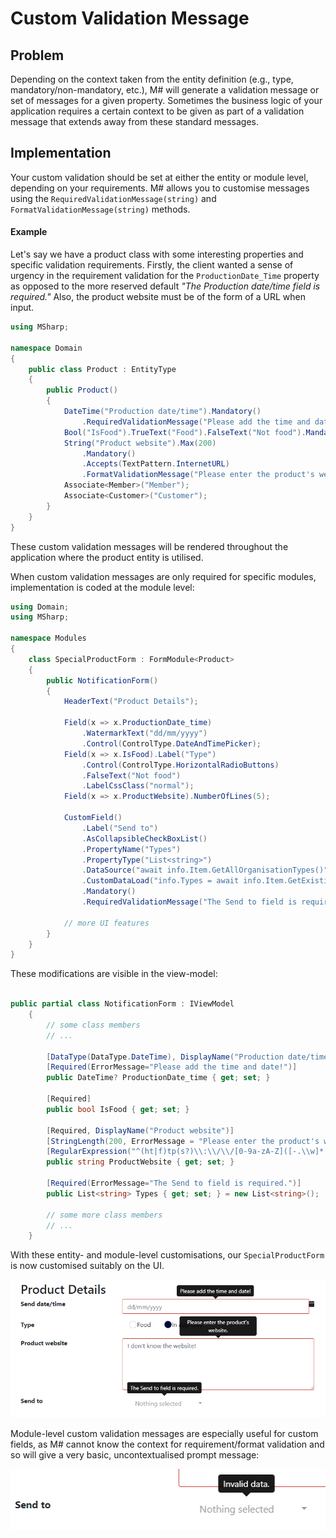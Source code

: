 # Custom Validation Message

## Problem

Depending on the context taken from the entity definition (e.g., type, mandatory/non-mandatory, etc.),
M# will generate a validation message or set of messages for a given property.
Sometimes the business logic of your application requires a certain context to be given as part of a
validation message that extends away from these standard messages.

## Implementation

Your custom validation should be set at either the entity or module level, depending on your requirements.
M# allows you to customise messages using the `RequiredValidationMessage(string)` and `FormatValidationMessage(string)`
methods.


#### Example

Let's say we have a product class with some interesting properties and specific validation requirements. Firstly, the client
wanted a sense of urgency in the requirement validation for the `ProductionDate_Time` property as opposed to
the more reserved default _"The Production date/time field is required."_
Also, the product website must be of the form of a URL when input.

```csharp
using MSharp;

namespace Domain
{
    public class Product : EntityType
    {
        public Product()
        {
            DateTime("Production date/time").Mandatory()
                .RequiredValidationMessage("Please add the time and date!");
            Bool("IsFood").TrueText("Food").FalseText("Not food").Mandatory();
            String("Product website").Max(200)
                .Mandatory()
                .Accepts(TextPattern.InternetURL)
                .FormatValidationMessage("Please enter the product's website.");
            Associate<Member>("Member");
            Associate<Customer>("Customer");
        }
    }
}
```

These custom validation messages will be rendered throughout the application where the product entity is utilised.

When custom validation messages are only required for specific modules,
implementation is coded at the module level:


```csharp
using Domain;
using MSharp;

namespace Modules
{
    class SpecialProductForm : FormModule<Product>
    {
        public NotificationForm()
        {
            HeaderText("Product Details");

            Field(x => x.ProductionDate_time)
                .WatermarkText("dd/mm/yyyy")
                .Control(ControlType.DateAndTimePicker);
            Field(x => x.IsFood).Label("Type")
                .Control(ControlType.HorizontalRadioButtons)
                .FalseText("Not food")
                .LabelCssClass("normal");
            Field(x => x.ProductWebsite).NumberOfLines(5);

            CustomField()
                .Label("Send to")
                .AsCollapsibleCheckBoxList()
                .PropertyName("Types")
                .PropertyType("List<string>")
                .DataSource("await info.Item.GetAllOrganisationTypes()")
                .CustomDataLoad("info.Types = await info.Item.GetExistingOrganisationTypes();")
                .Mandatory()
                .RequiredValidationMessage("The Send to field is required.");

            // more UI features
        }
    }
}
```

These modifications are visible in the view-model:

```csharp

public partial class NotificationForm : IViewModel
    {
        // some class members
        // ...

        [DataType(DataType.DateTime), DisplayName("Production date/time")]
        [Required(ErrorMessage="Please add the time and date!")]
        public DateTime? ProductionDate_time { get; set; }
        
        [Required]
        public bool IsFood { get; set; }
        
        [Required, DisplayName("Product website")]
        [StringLength(200, ErrorMessage = "Please enter the product's website.")]
        [RegularExpression("^(ht|f)tp(s?)\\:\\/\\/[0-9a-zA-Z]([-.\\w]*[0-9a-zA-Z])*(:(0-9)*)*(\\/?)([a-zA-Z0-9\\u00a1-\\uffff\\-\\.\\?\\,\\'\\/\\\\\\\\(\\)\\;+&%\\$#=_]*)?$", ErrorMessage = "Please enter an internet URL for your message.")]
        public string ProductWebsite { get; set; }
        
        [Required(ErrorMessage="The Send to field is required.")]
        public List<string> Types { get; set; } = new List<string>();

        // some more class members
        // ...
    }

```

With these entity- and module-level customisations, our `SpecialProductForm` is now customised suitably on the UI.

![logic folder](images/custom-validation-message.png)

Module-level custom validation messages are especially useful for custom fields, as M# cannot know the context
for requirement/format validation and so will give a very basic, uncontextualised prompt message:

![logic folder](images/custom-validation-message-uncustomised.png)